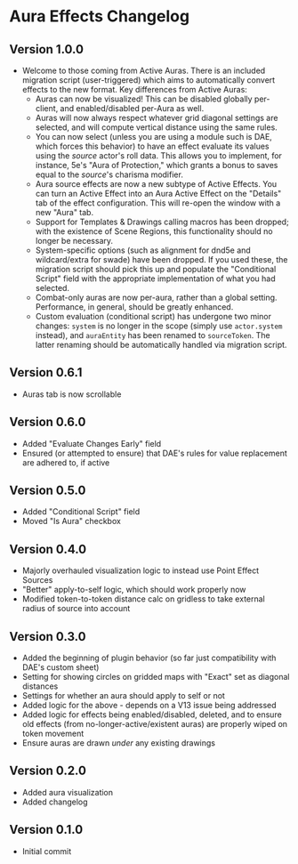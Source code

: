 # Aura Effects Changelog

## Version 1.0.0
- Welcome to those coming from Active Auras. There is an included migration script (user-triggered) which aims to automatically convert effects to the new format. Key differences from Active Auras:
  - Auras can now be visualized! This can be disabled globally per-client, and enabled/disabled per-Aura as well.
  - Auras will now always respect whatever grid diagonal settings are selected, and will compute vertical distance using the same rules.
  - You can now select (unless you are using a module such is DAE, which forces this behavior) to have an effect evaluate its values using the _source_ actor's roll data. This allows you to implement, for instance, 5e's "Aura of Protection," which grants a bonus to saves equal to the _source_'s charisma modifier.
  - Aura source effects are now a new subtype of Active Effects. You can turn an Active Effect into an Aura Active Effect on the "Details" tab of the effect configuration. This will re-open the window with a new "Aura" tab.
  - Support for Templates & Drawings calling macros has been dropped; with the existence of Scene Regions, this functionality should no longer be necessary.
  - System-specific options (such as alignment for dnd5e and wildcard/extra for swade) have been dropped. If you used these, the migration script should pick this up and populate the "Conditional Script" field with the appropriate implementation of what you had selected.
  - Combat-only auras are now per-aura, rather than a global setting. Performance, in general, should be greatly enhanced.
  - Custom evaluation (conditional script) has undergone two minor changes: `system` is no longer in the scope (simply use `actor.system` instead), and `auraEntity` has been renamed to `sourceToken`. The latter renaming should be automatically handled via migration script.

## Version 0.6.1
- Auras tab is now scrollable

## Version 0.6.0
- Added "Evaluate Changes Early" field
- Ensured (or attempted to ensure) that DAE's rules for value replacement are adhered to, if active

## Version 0.5.0
- Added "Conditional Script" field
- Moved "Is Aura" checkbox

## Version 0.4.0
- Majorly overhauled visualization logic to instead use Point Effect Sources
- "Better" apply-to-self logic, which should work properly now
- Modified token-to-token distance calc on gridless to take external radius of source into account

## Version 0.3.0
- Added the beginning of plugin behavior (so far just compatibility with DAE's custom sheet)
- Setting for showing circles on gridded maps with "Exact" set as diagonal distances
- Settings for whether an aura should apply to self or not
- Added logic for the above - depends on a V13 issue being addressed
- Added logic for effects being enabled/disabled, deleted, and to ensure old effects (from no-longer-active/existent auras) are properly wiped on token movement
- Ensure auras are drawn _under_ any existing drawings

## Version 0.2.0
- Added aura visualization
- Added changelog

## Version 0.1.0
- Initial commit